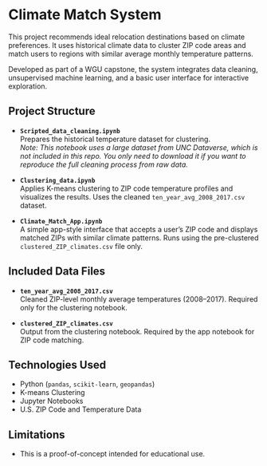 # Climate Match System

This project recommends ideal relocation destinations based on climate preferences. It uses historical climate data to cluster ZIP code areas and match users to regions with similar average monthly temperature patterns.

Developed as part of a WGU capstone, the system integrates data cleaning, unsupervised machine learning, and a basic user interface for interactive exploration.

## Project Structure

- **`Scripted_data_cleaning.ipynb`**  
  Prepares the historical temperature dataset for clustering.  
  _Note: This notebook uses a large dataset from UNC Dataverse, which is not included in this repo. You only need to download it if you want to reproduce the full cleaning process from raw data._

- **`Clustering_data.ipynb`**  
  Applies K-means clustering to ZIP code temperature profiles and visualizes the results. Uses the cleaned `ten_year_avg_2008_2017.csv` dataset.

- **`Climate_Match_App.ipynb`**  
  A simple app-style interface that accepts a user’s ZIP code and displays matched ZIPs with similar climate patterns. Runs using the pre-clustered `clustered_ZIP_climates.csv` file only.

## Included Data Files

- **`ten_year_avg_2008_2017.csv`**  
  Cleaned ZIP-level monthly average temperatures (2008–2017). Required only for the clustering notebook.

- **`clustered_ZIP_climates.csv`**  
  Output from the clustering notebook. Required by the app notebook for ZIP code matching.

## Technologies Used

- Python (`pandas`, `scikit-learn`, `geopandas`)
- K-means Clustering
- Jupyter Notebooks
- U.S. ZIP Code and Temperature Data

## Limitations

- This is a proof-of-concept intended for educational use.
